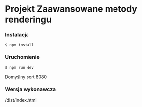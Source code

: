 # Projekt Zaawansowane metody renderingu

### Instalacja

```
$ npm install
```

### Uruchomienie

```
$ npm run dev
```

Domyślny port 8080

### Wersja wykonawcza

/dist/index.html
